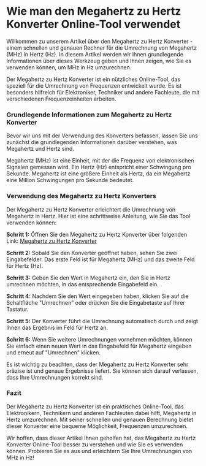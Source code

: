 Wie man den Megahertz zu Hertz Konverter Online-Tool verwendet
==============================================================

Willkommen zu unserem Artikel über den Megahertz zu Hertz Konverter - einem schnellen und genauen Rechner für die Umrechnung von Megahertz (MHz) in Hertz (Hz). In diesem Artikel werden wir Ihnen grundlegende Informationen über dieses Werkzeug geben und Ihnen zeigen, wie Sie es verwenden können, um MHz in Hz umzurechnen.

Der Megahertz zu Hertz Konverter ist ein nützliches Online-Tool, das speziell für die Umrechnung von Frequenzen entwickelt wurde. Es ist besonders hilfreich für Elektroniker, Techniker und andere Fachleute, die mit verschiedenen Frequenzeinheiten arbeiten.

### Grundlegende Informationen zum Megahertz zu Hertz Konverter

Bevor wir uns mit der Verwendung des Konverters befassen, lassen Sie uns zunächst die grundlegenden Informationen darüber verstehen, was Megahertz und Hertz sind.

Megahertz (MHz) ist eine Einheit, mit der die Frequenz von elektronischen Signalen gemessen wird. Ein Hertz (Hz) entspricht einer Schwingung pro Sekunde. Megahertz ist eine größere Einheit als Hertz, da ein Megahertz eine Million Schwingungen pro Sekunde bedeutet.

### Verwendung des Megahertz zu Hertz Konverters

Der Megahertz zu Hertz Konverter erleichtert die Umrechnung von Megahertz in Hertz. Hier ist eine schrittweise Anleitung, wie Sie das Tool verwenden können:

**Schritt 1:** Öffnen Sie den Megahertz zu Hertz Konverter über folgenden Link: [Megahertz zu Hertz Konverter](https://www.onlinecalculatorsfree.com/de/convert/megahertz-to-hertz.html)

**Schritt 2:** Sobald Sie den Konverter geöffnet haben, sehen Sie zwei Eingabefelder. Das erste Feld ist für Megahertz (MHz) und das zweite Feld für Hertz (Hz).

**Schritt 3:** Geben Sie den Wert in Megahertz ein, den Sie in Hertz umrechnen möchten, in das entsprechende Eingabefeld ein.

**Schritt 4:** Nachdem Sie den Wert eingegeben haben, klicken Sie auf die Schaltfläche "Umrechnen" oder drücken Sie die Eingabetaste auf Ihrer Tastatur.

**Schritt 5:** Der Konverter führt die Umrechnung automatisch durch und zeigt Ihnen das Ergebnis im Feld für Hertz an.

**Schritt 6:** Wenn Sie weitere Umrechnungen vornehmen möchten, können Sie einfach einen neuen Wert in das Eingabefeld für Megahertz eingeben und erneut auf "Umrechnen" klicken.

Es ist wichtig zu beachten, dass der Megahertz zu Hertz Konverter sehr präzise ist und genaue Ergebnisse liefert. Sie können sich darauf verlassen, dass Ihre Umrechnungen korrekt sind.

### Fazit

Der Megahertz zu Hertz Konverter ist ein praktisches Online-Tool, das Elektronikern, Technikern und anderen Fachleuten dabei hilft, Megahertz in Hertz umzurechnen. Mit seiner schnellen und genauen Berechnung bietet dieser Konverter eine bequeme Möglichkeit, Frequenzen umzurechnen.

Wir hoffen, dass dieser Artikel Ihnen geholfen hat, das Megahertz zu Hertz Konverter Online-Tool besser zu verstehen und wie Sie es verwenden können. Probieren Sie es aus und erleichtern Sie Ihre Umrechnungen von MHz in Hz!